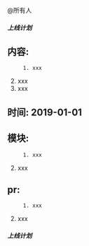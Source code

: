 @所有人
##### 上线计划 #####
## 内容: 
         1. xxx
  2. xxx
  3. xxx
## 时间: 2019-01-01
## 模块: 
         1. xxx
  2. xxx
## pr:
         1. xxx
  2. xxx
##### 上线计划 #####